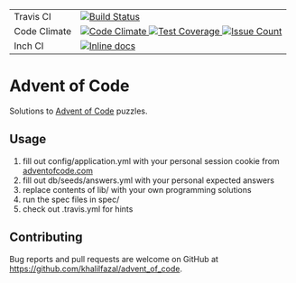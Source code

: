 <table align="center">
  <tr>
    <td align="left">Travis CI</td>
    <td align="left">
      <a href="https://travis-ci.org/khalilfazal/advent_of_code">
        <img alt="Build Status" src="https://travis-ci.org/khalilfazal/advent_of_code.svg?branch=master"/>
      </a>
    </td>
  </tr>
  <tr>
    <td align="left">Code Climate</td>
    <td align="left">
      <a href="https://codeclimate.com/github/khalilfazal/advent_of_code/trends">
        <img alt="Code Climate" src="https://codeclimate.com/github/khalilfazal/advent_of_code/badges/gpa.svg"/>
      </a>
      <a href="https://codeclimate.com/github/khalilfazal/advent_of_code/coverage">
        <img alt="Test Coverage" src="https://codeclimate.com/github/khalilfazal/advent_of_code/badges/coverage.svg"/>
      </a>
      <a href="https://codeclimate.com/github/khalilfazal/advent_of_code/issues">
        <img alt="Issue Count" src="https://codeclimate.com/github/khalilfazal/advent_of_code/badges/issue_count.svg"/>
      </a>
    </td>
  </tr>
  <tr>
    <td align="left">Inch CI</td>
    <td align="left">
      <a href="http://inch-ci.org/github/khalilfazal/advent_of_code">
        <img alt="Inline docs" src="http://inch-ci.org/github/khalilfazal/advent_of_code.svg?branch=master"/>
      </a>
    </td>
  </tr>
</table>

# Advent of Code

Solutions to [Advent of Code](http://advent_of_code.com/) puzzles.

## Usage

1. fill out config/application.yml with your personal session cookie from [adventofcode.com](http://adventofcode.com/)
2. fill out db/seeds/answers.yml with your personal expected answers
3. replace contents of lib/ with your own programming solutions
4. run the spec files in spec/
5. check out .travis.yml for hints

## Contributing

Bug reports and pull requests are welcome on GitHub at https://github.com/khalilfazal/advent_of_code.
